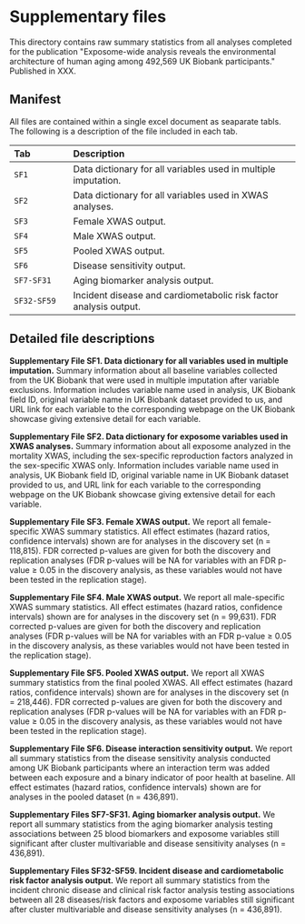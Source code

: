 # Supplementary files

This directory contains raw summary statistics from all analyses completed for the publication "Exposome-wide analysis reveals the environmental architecture of human aging among 492,569 UK Biobank participants." Published in XXX. 


Manifest
--------

All files are contained within a single excel document as seaparate tabls. The following is a description of the file included in each tab.

|Tab                  |Description                                                                                         |
|:--------------------|:---------------------------------------------------------------------------------------------------|
|`SF1          `      |Data dictionary for all variables used in multiple imputation.                                      |
|`SF2`                |Data dictionary for all variables used in XWAS analyses.                                            |
|`SF3`                |Female XWAS output.                                                                                 |                                           
|`SF4`                |Male XWAS output.                                                                                   |
|`SF5`                |Pooled XWAS output.                                                                                 |
|`SF6`                |Disease sensitivity output.                                                                         |
|`SF7-SF31`           |Aging biomarker analysis output.                                                                    |
|`SF32-SF59`          |Incident disease and cardiometabolic risk factor analysis output.                                   |



Detailed file descriptions
--------

**Supplementary File SF1. Data dictionary for all variables used in multiple imputation.** Summary information about all baseline variables collected from the UK Biobank that were used in multiple imputation after variable exclusions. Information includes variable name used in analysis, UK Biobank field ID, original variable name in UK Biobank dataset provided to us, and URL link for each variable to the corresponding webpage on the UK Biobank showcase giving extensive detail for each variable. 

**Supplementary File SF2. Data dictionary for exposome variables used in XWAS analyses.** Summary information about all exposome analyzed in the mortality XWAS, including the sex-specific reproduction factors analyzed in the sex-specific XWAS only. Information includes variable name used in analysis, UK Biobank field ID, original variable name in UK Biobank dataset provided to us, and URL link for each variable to the corresponding webpage on the UK Biobank showcase giving extensive detail for each variable.

**Supplementary File SF3. Female XWAS output.** We report all female-specific XWAS summary statistics. All effect estimates (hazard ratios, confidence intervals) shown are for analyses in the discovery set (n = 118,815). FDR corrected p-values are given for both the discovery and replication analyses (FDR p-values will be NA for variables with an FDR p-value ≥ 0.05 in the discovery analysis, as these variables would not have been tested in the replication stage).

**Supplementary File SF4. Male XWAS output.** We report all male-specific XWAS summary statistics. All effect estimates (hazard ratios, confidence intervals) shown are for analyses in the discovery set (n = 99,631). FDR corrected p-values are given for both the discovery and replication analyses (FDR p-values will be NA for variables with an FDR p-value ≥ 0.05 in the discovery analysis, as these variables would not have been tested in the replication stage).

**Supplementary File SF5. Pooled XWAS output.** We report all XWAS summary statistics from the final pooled XWAS. All effect estimates (hazard ratios, confidence intervals) shown are for analyses in the discovery set (n = 218,446). FDR corrected p-values are given for both the discovery and replication analyses (FDR p-values will be NA for variables with an FDR p-value ≥ 0.05 in the discovery analysis, as these variables would not have been tested in the replication stage).

**Supplementary File SF6. Disease interaction sensitivity output.** We report all summary statistics from the disease sensitivity analysis conducted among UK Biobank participants where an interaction term was added between each exposure and a binary indicator of poor health at baseline. All effect estimates (hazard ratios, confidence intervals) shown are for analyses in the pooled dataset (n = 436,891). 

**Supplementary Files SF7-SF31. Aging biomarker analysis output.** We report all summary statistics from the aging biomarker analysis testing associations between 25 blood biomarkers and exposome variables still significant after cluster multivariable and disease sensitivity analyses (n = 436,891).

**Supplementary Files SF32-SF59. Incident disease and cardiometabolic risk factor analysis output.** We report all summary statistics from the incident chronic disease and clinical risk factor analysis testing associations between all 28 diseases/risk factors and exposome variables still significant after cluster multivariable and disease sensitivity analyses (n = 436,891).
